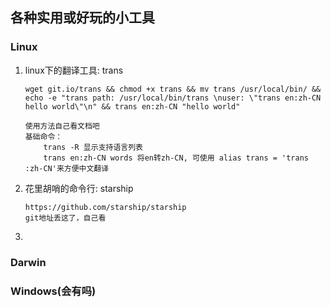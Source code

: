 ## 各种实用或好玩的小工具

### Linux

1. linux下的翻译工具: trans
    ```shell
    wget git.io/trans && chmod +x trans && mv trans /usr/local/bin/ && echo -e "trans path: /usr/local/bin/trans \nuser: \"trans en:zh-CN hello world\"\n" && trans en:zh-CN "hello world"

    使用方法自己看文档吧
    基础命令：
        trans -R 显示支持语言列表
        trans en:zh-CN words 将en转zh-CN, 可使用 alias trans = 'trans :zh-CN'来方便中文翻译
    ```
    
2. 花里胡哨的命令行: starship
    ```
    https://github.com/starship/starship
    git地址丢这了，自己看
    ```

3. 

### Darwin

### Windows(会有吗)
